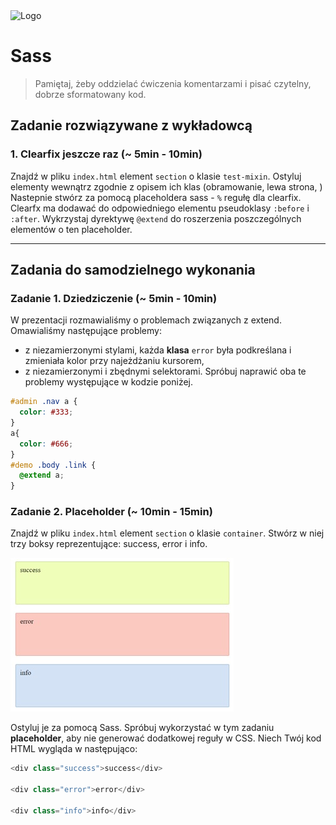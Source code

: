 <img alt="Logo" src="http://coderslab.pl/svg/logo-coderslab.svg" width="400">

# Sass

> Pamiętaj, żeby oddzielać ćwiczenia komentarzami i pisać czytelny, dobrze sformatowany kod.

## Zadanie rozwiązywane z wykładowcą

### 1. Clearfix jeszcze raz (~ 5min - 10min)

Znajdź w pliku `index.html` element `section` o klasie `test-mixin`. Ostyluj elementy wewnątrz zgodnie z opisem ich klas (obramowanie, lewa strona, )
Nastepnie stwórz za pomocą placeholdera sass - `%` regułę dla clearfix. Clearfx ma dodawać do odpowiedniego elementu pseudoklasy `:before` i `:after`.
Wykrzystaj dyrektywę `@extend` do roszerzenia poszczególnych elementów o ten placeholder.

-------------------------------------------------------------------------------

## Zadania do samodzielnego wykonania

### Zadanie 1. Dziedziczenie  (~ 5min - 10min)
W prezentacji rozmawialiśmy o problemach związanych z extend. Omawialiśmy następujące problemy:
* z niezamierzonymi stylami, każda **klasa** ```error``` była podkreślana i zmieniała kolor przy najeżdżaniu kursorem,
* z niezamierzonymi i zbędnymi selektorami.
Spróbuj naprawić oba te problemy występujące w kodzie poniżej.
```CSS
#admin .nav a {
  color: #333;
}
a{
  color: #666;
}
#demo .body .link {
  @extend a;
}
```

### Zadanie 2. Placeholder (~ 10min - 15min)

Znajdź w pliku `index.html` element `section` o klasie `container`.
Stwórz w niej trzy boksy reprezentujące: success, error i info.

![Placeholder](images/placeholder.jpg)

Ostyluj je za pomocą Sass. Spróbuj wykorzystać w tym zadaniu **placeholder**, aby nie generować dodatkowej reguły w CSS. Niech Twój kod HTML wygląda w następująco:

```JavaScript
<div class="success">success</div>

<div class="error">error</div>

<div class="info">info</div>
```
